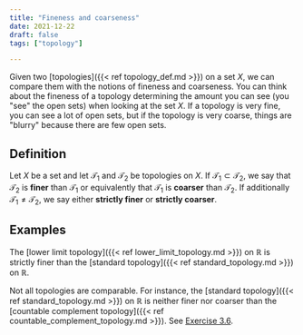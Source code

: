 ```yaml
---
title: "Fineness and coarseness"
date: 2021-12-22
draft: false
tags: ["topology"]

---
```


Given two [topologies]({{< ref topology_def.md >}}) on a set $X$, we can compare them with the notions of fineness and coarseness. You can think about the fineness of a topology determining the amount you can see (you "see" the open sets) when looking at the set $X$. If a topology is very fine, you can see a lot of open sets, but if the topology is very coarse, things are "blurry" because there are few open sets.

## Definition
Let $X$ be a set and let $\mathcal{T}_1$ and $\mathcal{T}_2$ be topologies on $X$. If $\mathcal{T}_1 \subset \mathcal{T}_2$, we say that $\mathcal{T}_2$ is **finer** than $\mathcal{T}_1$ or equivalently that $\mathcal{T}_1$ is **coarser** than $\mathcal{T}_2$. If additionally $\mathcal{T}_1 \neq \mathcal{T}_2$, we say either **strictly finer** or **strictly coarser**.

## Examples

The [lower limit topology]({{< ref lower_limit_topology.md >}}) on $\mathbb{R}$ is strictly finer than the [standard topology]({{< ref standard_topology.md >}}) on $\mathbb{R}$. 

Not all topologies are comparable. For instance, the [standard topology]({{< ref standard_topology.md >}}) on $\mathbb{R}$ is neither finer nor coarser than the [countable complement topology]({{< ref countable_complement_topology.md >}}). See [Exercise 3.6](\work.pdf#page=19).